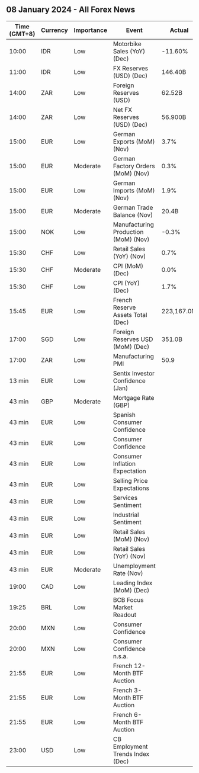 ## 08 January 2024 - All Forex News

| Time (GMT+8) | Currency | Importance | Event | Actual | Forecast | Previous |
|------|----------|------------|-------|--------|----------|----------|
| 10:00 | IDR | Low | Motorbike Sales (YoY) (Dec) | -11.60% |  | -2.80% |
| 11:00 | IDR | Low | FX Reserves (USD) (Dec) | 146.40B |  | 138.10B |
| 14:00 | ZAR | Low | Foreign Reserves (USD) | 62.52B |  | 61.72B |
| 14:00 | ZAR | Low | Net FX Reserves (USD) (Dec) | 56.900B |  | 56.319B |
| 15:00 | EUR | Low | German Exports (MoM) (Nov) | 3.7% | 0.3% | -0.4% |
| 15:00 | EUR | Moderate | German Factory Orders (MoM) (Nov) | 0.3% | 1.0% | -3.8% |
| 15:00 | EUR | Low | German Imports (MoM) (Nov) | 1.9% | 0.2% | -1.1% |
| 15:00 | EUR | Moderate | German Trade Balance (Nov) | 20.4B | 17.9B | 17.7B |
| 15:00 | NOK | Low | Manufacturing Production (MoM) (Nov) | -0.3% |  | 0.5% |
| 15:30 | CHF | Low | Retail Sales (YoY) (Nov) | 0.7% | 0.0% | -0.3% |
| 15:30 | CHF | Moderate | CPI (MoM) (Dec) | 0.0% | -0.2% | -0.2% |
| 15:30 | CHF | Low | CPI (YoY) (Dec) | 1.7% | 1.5% | 1.4% |
| 15:45 | EUR | Low | French Reserve Assets Total (Dec) | 223,167.0M |  | 222,926.0M |
| 17:00 | SGD | Low | Foreign Reserves USD (MoM) (Dec) | 351.0B |  | 345.5B |
| 17:00 | ZAR | Low | Manufacturing PMI | 50.9 |  | 48.2 |
| 13 min | EUR | Low | Sentix Investor Confidence (Jan) |  | -15.5 | -16.8 |
| 43 min | GBP | Moderate | Mortgage Rate (GBP) |  |  | 8.03% |
| 43 min | EUR | Low | Spanish Consumer Confidence |  |  | 76.7 |
| 43 min | EUR | Low | Consumer Confidence |  | -15.1 | -16.9 |
| 43 min | EUR | Low | Consumer Inflation Expectation |  |  | 9.3 |
| 43 min | EUR | Low | Selling Price Expectations |  |  | 2.3 |
| 43 min | EUR | Low | Services Sentiment |  |  | 4.9 |
| 43 min | EUR | Low | Industrial Sentiment |  |  | -9.5 |
| 43 min | EUR | Low | Retail Sales (MoM) (Nov) |  | -0.3% | 0.1% |
| 43 min | EUR | Low | Retail Sales (YoY) (Nov) |  | -1.5% | -1.2% |
| 43 min | EUR | Moderate | Unemployment Rate (Nov) |  |  | 6.5% |
| 19:00 | CAD | Low | Leading Index (MoM) (Dec) |  |  | -0.01% |
| 19:25 | BRL | Low | BCB Focus Market Readout |  |  |  |
| 20:00 | MXN | Low | Consumer Confidence |  |  | 47.3 |
| 20:00 | MXN | Low | Consumer Confidence n.s.a. |  |  | 46.9 |
| 21:55 | EUR | Low | French 12-Month BTF Auction |  |  | 3.215% |
| 21:55 | EUR | Low | French 3-Month BTF Auction |  |  | 3.757% |
| 21:55 | EUR | Low | French 6-Month BTF Auction |  |  | 3.663% |
| 23:00 | USD | Low | CB Employment Trends Index (Dec) |  |  | 113.05 |
